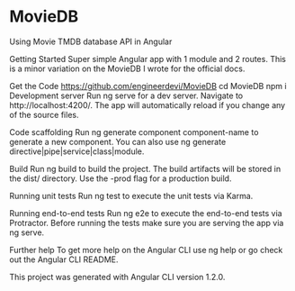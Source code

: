 # MovieDB
Using Movie TMDB database API in Angular

Getting Started
Super simple Angular app with 1 module and 2 routes. This is a minor variation on the MovieDB I wrote for the official docs.

Get the Code
https://github.com/engineerdevi/MovieDB
cd MovieDB
npm i
Development server
Run ng serve for a dev server. Navigate to http://localhost:4200/. The app will automatically reload if you change any of the source files.

Code scaffolding
Run ng generate component component-name to generate a new component. You can also use ng generate directive|pipe|service|class|module.

Build
Run ng build to build the project. The build artifacts will be stored in the dist/ directory. Use the -prod flag for a production build.

Running unit tests
Run ng test to execute the unit tests via Karma.

Running end-to-end tests
Run ng e2e to execute the end-to-end tests via Protractor. Before running the tests make sure you are serving the app via ng serve.

Further help
To get more help on the Angular CLI use ng help or go check out the Angular CLI README.

This project was generated with Angular CLI version 1.2.0.

